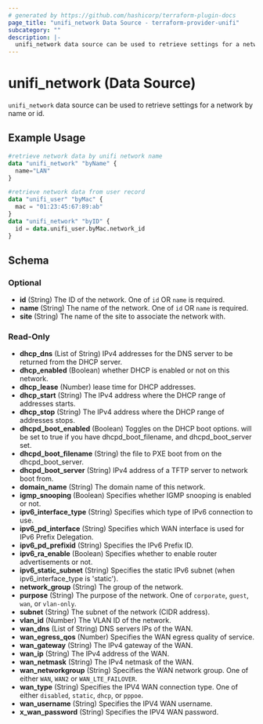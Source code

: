 ```yaml
---
# generated by https://github.com/hashicorp/terraform-plugin-docs
page_title: "unifi_network Data Source - terraform-provider-unifi"
subcategory: ""
description: |-
  unifi_network data source can be used to retrieve settings for a network by name or id.
---
```


# unifi_network (Data Source)

`unifi_network` data source can be used to retrieve settings for a network by name or id.

## Example Usage

```terraform
#retrieve network data by unifi network name
data "unifi_network" "byName" {
  name="LAN"
}

#retrieve network data from user record
data "unifi_user" "byMac" {
  mac = "01:23:45:67:89:ab"
}
data "unifi_network" "byID" {
  id = data.unifi_user.byMac.network_id
}
```

<!-- schema generated by tfplugindocs -->
## Schema

### Optional

- **id** (String) The ID of the network. One of `id` OR `name` is required.
- **name** (String) The name of the network. One of `id` OR `name` is required.
- **site** (String) The name of the site to associate the network with.

### Read-Only

- **dhcp_dns** (List of String) IPv4 addresses for the DNS server to be returned from the DHCP server.
- **dhcp_enabled** (Boolean) whether DHCP is enabled or not on this network.
- **dhcp_lease** (Number) lease time for DHCP addresses.
- **dhcp_start** (String) The IPv4 address where the DHCP range of addresses starts.
- **dhcp_stop** (String) The IPv4 address where the DHCP range of addresses stops.
- **dhcpd_boot_enabled** (Boolean) Toggles on the DHCP boot options. will be set to true if you have dhcpd_boot_filename, and dhcpd_boot_server set.
- **dhcpd_boot_filename** (String) the file to PXE boot from on the dhcpd_boot_server.
- **dhcpd_boot_server** (String) IPv4 address of a TFTP server to network boot from.
- **domain_name** (String) The domain name of this network.
- **igmp_snooping** (Boolean) Specifies whether IGMP snooping is enabled or not.
- **ipv6_interface_type** (String) Specifies which type of IPv6 connection to use.
- **ipv6_pd_interface** (String) Specifies which WAN interface is used for IPv6 Prefix Delegation.
- **ipv6_pd_prefixid** (String) Specifies the IPv6 Prefix ID.
- **ipv6_ra_enable** (Boolean) Specifies whether to enable router advertisements or not.
- **ipv6_static_subnet** (String) Specifies the static IPv6 subnet (when ipv6_interface_type is 'static').
- **network_group** (String) The group of the network.
- **purpose** (String) The purpose of the network. One of `corporate`, `guest`, `wan`, or `vlan-only`.
- **subnet** (String) The subnet of the network (CIDR address).
- **vlan_id** (Number) The VLAN ID of the network.
- **wan_dns** (List of String) DNS servers IPs of the WAN.
- **wan_egress_qos** (Number) Specifies the WAN egress quality of service.
- **wan_gateway** (String) The IPv4 gateway of the WAN.
- **wan_ip** (String) The IPv4 address of the WAN.
- **wan_netmask** (String) The IPv4 netmask of the WAN.
- **wan_networkgroup** (String) Specifies the WAN network group. One of either `WAN`, `WAN2` or `WAN_LTE_FAILOVER`.
- **wan_type** (String) Specifies the IPV4 WAN connection type. One of either `disabled`, `static`, `dhcp`, or `pppoe`.
- **wan_username** (String) Specifies the IPV4 WAN username.
- **x_wan_password** (String) Specifies the IPV4 WAN password.


